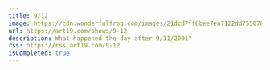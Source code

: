 ```yaml
---
title: 9/12
image: https://cdn.wonderfulfrog.com/images/21dcd7ff8bee7ea7122dd755078befbef85978d7ee34af54840833a606d375da90a4f8a295842e8d2b58f4db5dfa6a69859a209e3c346f5f268546110b2b6d45.jpeg
url: https://art19.com/shows/9-12
description: What happened the day after 9/11/2001?
rss: https://rss.art19.com/9-12
isCompleted: true
---
```

